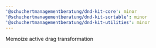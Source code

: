 ```yaml
---
'@schuchertmanagementberatung/dnd-kit-core': minor
'@schuchertmanagementberatung/dnd-kit-sortable': minor
'@schuchertmanagementberatung/dnd-kit-utilities': minor
---
```


Memoize active drag transformation
